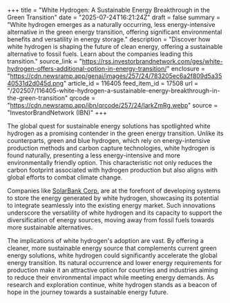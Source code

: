 +++
title = "White Hydrogen: A Sustainable Energy Breakthrough in the Green Transition"
date = "2025-07-24T16:21:24Z"
draft = false
summary = "White hydrogen emerges as a naturally occurring, less energy-intensive alternative in the green energy transition, offering significant environmental benefits and versatility in energy storage."
description = "Discover how white hydrogen is shaping the future of clean energy, offering a sustainable alternative to fossil fuels. Learn about the companies leading this transition."
source_link = "https://rss.investorbrandnetwork.com/ges/white-hydrogen-offers-additional-option-in-energy-transition/"
enclosure = "https://cdn.newsramp.app/genai/images/257/24/783205ec6a2f809d5a3540531d2d045d.png"
article_id = 116405
feed_item_id = 17508
url = "/202507/116405-white-hydrogen-a-sustainable-energy-breakthrough-in-the-green-transition"
qrcode = "https://cdn.newsramp.app/ibn/qrcode/257/24/larkZmRg.webp"
source = "InvestorBrandNetwork (IBN)"
+++

<p>The global quest for sustainable energy solutions has spotlighted white hydrogen as a promising contender in the green energy transition. Unlike its counterparts, green and blue hydrogen, which rely on energy-intensive production methods and carbon capture technologies, white hydrogen is found naturally, presenting a less energy-intensive and more environmentally friendly option. This characteristic not only reduces the carbon footprint associated with hydrogen production but also aligns with global efforts to combat climate change.</p><p>Companies like <a href="https://solarbankcorp.com" rel="nofollow" target="_blank">SolarBank Corp.</a> are at the forefront of developing systems to store the energy generated by white hydrogen, showcasing its potential to integrate seamlessly into the existing energy market. Such innovations underscore the versatility of white hydrogen and its capacity to support the diversification of energy sources, moving away from fossil fuels towards more sustainable alternatives.</p><p>The implications of white hydrogen's adoption are vast. By offering a cleaner, more sustainable energy source that complements current green energy solutions, white hydrogen could significantly accelerate the global energy transition. Its natural occurrence and lower energy requirements for production make it an attractive option for countries and industries aiming to reduce their environmental impact while meeting energy demands. As research and exploration continue, white hydrogen stands as a beacon of hope in the journey towards a sustainable energy future.</p>